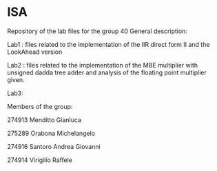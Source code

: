 # ISA
Repository of the lab files for the group 40
General description:

Lab1 : files related to the implementation of the IIR direct form II and the LookAhead version

Lab2 : files related to the implementation of the MBE multiplier with unsigned dadda tree adder and analysis of the floating point multiplier given.

Lab3: 

Members of the group:

274913 Menditto Gianluca

275289 Orabona Michelangelo

274916 Santoro Andrea Giovanni

274914 Virigilio Raffele
